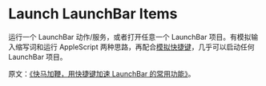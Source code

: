 # Launch LaunchBar Items

运行一个 LaunchBar 动作/服务，或者打开任意一个 LaunchBar 项目。有模拟输入缩写词和运行 AppleScript 两种思路，再配合[模拟快捷键](https://github.com/BlackwinMin/Keyboard-Maestro-gallery/tree/master/Rename%20with%20LaunchBar)，几乎可以启动任何 LaunchBar 项目。

原文：[《快马加鞭，用快捷键加速 LaunchBar 的常用功能》](https://utgd.net/article/20250)。